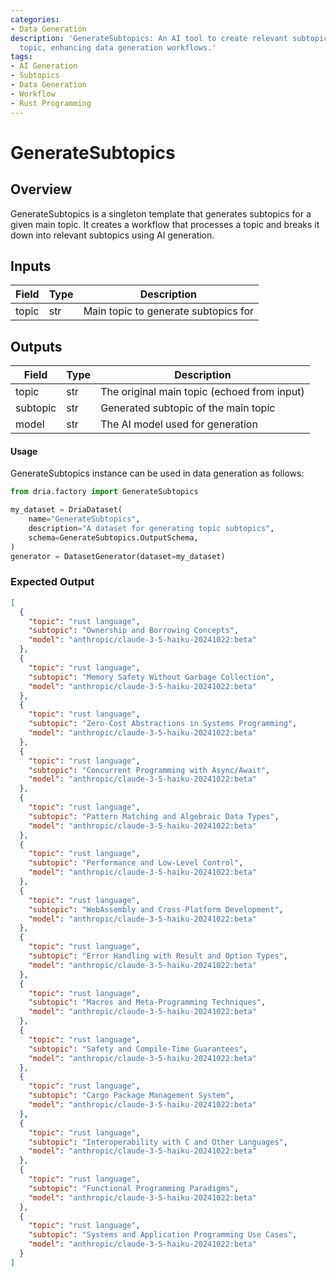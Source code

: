 ```yaml
---
categories:
- Data Generation
description: 'GenerateSubtopics: An AI tool to create relevant subtopics from a main
  topic, enhancing data generation workflows.'
tags:
- AI Generation
- Subtopics
- Data Generation
- Workflow
- Rust Programming
---
```


# GenerateSubtopics

## Overview
GenerateSubtopics is a singleton template that generates subtopics for a given main topic. It creates a workflow that processes a topic and breaks it down into relevant subtopics using AI generation.

## Inputs
| Field | Type | Description |
|-------|------|-------------|
| topic | str | Main topic to generate subtopics for |

## Outputs
| Field | Type | Description |
|-------|------|-------------|
| topic | str | The original main topic (echoed from input) |
| subtopic | str | Generated subtopic of the main topic |
| model | str | The AI model used for generation |

#### Usage

GenerateSubtopics instance can be used in data generation as follows:

```python
from dria.factory import GenerateSubtopics

my_dataset = DriaDataset(
    name="GenerateSubtopics",
    description="A dataset for generating topic subtopics",
    schema=GenerateSubtopics.OutputSchema,
)
generator = DatasetGenerator(dataset=my_dataset)
```

### Expected Output

```json
[
  {
    "topic": "rust language",
    "subtopic": "Ownership and Borrowing Concepts",
    "model": "anthropic/claude-3-5-haiku-20241022:beta"
  },
  {
    "topic": "rust language",
    "subtopic": "Memory Safety Without Garbage Collection",
    "model": "anthropic/claude-3-5-haiku-20241022:beta"
  },
  {
    "topic": "rust language",
    "subtopic": "Zero-Cost Abstractions in Systems Programming",
    "model": "anthropic/claude-3-5-haiku-20241022:beta"
  },
  {
    "topic": "rust language",
    "subtopic": "Concurrent Programming with Async/Await",
    "model": "anthropic/claude-3-5-haiku-20241022:beta"
  },
  {
    "topic": "rust language",
    "subtopic": "Pattern Matching and Algebraic Data Types",
    "model": "anthropic/claude-3-5-haiku-20241022:beta"
  },
  {
    "topic": "rust language",
    "subtopic": "Performance and Low-Level Control",
    "model": "anthropic/claude-3-5-haiku-20241022:beta"
  },
  {
    "topic": "rust language",
    "subtopic": "WebAssembly and Cross-Platform Development",
    "model": "anthropic/claude-3-5-haiku-20241022:beta"
  },
  {
    "topic": "rust language",
    "subtopic": "Error Handling with Result and Option Types",
    "model": "anthropic/claude-3-5-haiku-20241022:beta"
  },
  {
    "topic": "rust language",
    "subtopic": "Macros and Meta-Programming Techniques",
    "model": "anthropic/claude-3-5-haiku-20241022:beta"
  },
  {
    "topic": "rust language",
    "subtopic": "Safety and Compile-Time Guarantees",
    "model": "anthropic/claude-3-5-haiku-20241022:beta"
  },
  {
    "topic": "rust language",
    "subtopic": "Cargo Package Management System",
    "model": "anthropic/claude-3-5-haiku-20241022:beta"
  },
  {
    "topic": "rust language",
    "subtopic": "Interoperability with C and Other Languages",
    "model": "anthropic/claude-3-5-haiku-20241022:beta"
  },
  {
    "topic": "rust language",
    "subtopic": "Functional Programming Paradigms",
    "model": "anthropic/claude-3-5-haiku-20241022:beta"
  },
  {
    "topic": "rust language",
    "subtopic": "Systems and Application Programming Use Cases",
    "model": "anthropic/claude-3-5-haiku-20241022:beta"
  }
]
```